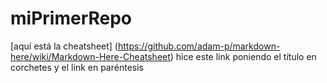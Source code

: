 # miPrimerRepo

[aquí está la cheatsheet] (https://github.com/adam-p/markdown-here/wiki/Markdown-Here-Cheatsheet)
hice este link poniendo el título en corchetes y el link en paréntesis
